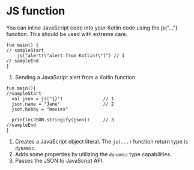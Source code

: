 # JS function

You can inline JavaScript code into your Kotlin code using the js("…") function.
This should be used with extreme care.


```run-kotlin-js
fun main() {
// sampleStart
    js("alert(\"alert from Kotlin!\")") // 1
// sampleEnd    
}
```

1. Sending a JavaScript alert from a Kotlin function. 

```run-kotlin-js
fun main(){
//sampleStart
  val json = js("{}")               // 1
  json.name = "Jane"                // 2
  json.hobby = "movies"
  
  println(JSON.stringify(json))     // 3
//sampleEnd
}
```

1. Creates a JavaScript object literal. The `js(...)` function return type is `dynamic`.
2. Adds some properties by utilizing the `dynamic` type capabilities.
3. Passes the JSON to JavaScript API.
